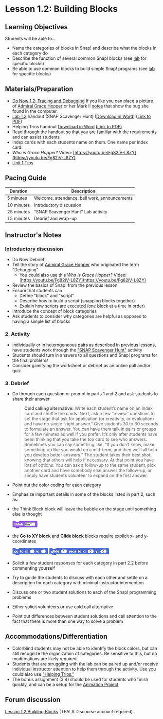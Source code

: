 # Lesson 1.2: Building Blocks

## Learning Objectives

Students will be able to...

- Name the categories of blocks in Snap! and describe what the blocks in each category do
- Describe the function of several common Snap! blocks (see [lab](lab_12.md) for specific blocks)
- Be able to use common blocks to build simple Snap! programs (see [lab](lab_12.md) for specific blocks)

## Materials/Preparation

- [Do Now 1.2: Tracing and Debugging](do_now_12.md) If you like you can place a picture of [Admiral Grace Hopper](https://upload.wikimedia.org/wikipedia/commons/2/21/Grace_Murray_Hopper%2C_in_her_office_in_Washington_DC%2C_1978%2C_%C2%A9Lynn_Gilbert.jpg) or her Mark II [notes](https://upload.wikimedia.org/wikipedia/commons/8/8a/H96566k.jpg) that show the bug she found in the computer.
- [Lab 1.2](lab_12.md) handout (SNAP Scavenger Hunt) ([Download in Word](https://github.com/TEALSK12/introduction-to-computer-science/raw/master/Unit%201%20Word/Lab%201.2%20SNAP%20Scavenger%20Hunt.docx)) ([Link to PDF](https://github.com/TEALSK12/introduction-to-computer-science/raw/master/Unit%201%20PDF/Lab%201.2%20SNAP%20Scavenger%20Hunt.pdf))
- Helping Trios handout [Download in Word](https://github.com/TEALSK12/introduction-to-computer-science/raw/master/Unit%201%20Word/Helping%20Trios.docx) [(Link to PDF)](https://github.com/TEALSK12/introduction-to-computer-science/raw/master/Unit%201%20PDF/Helping%20Trios.pdf)
- Read through the handout so that you are familiar with the requirements and can assist students
- Index cards with each students name on them. One name per index card.
- _Who is Grace Hopper?_ Video: [https://youtu.be/Fg82iV-L8ZY](https://youtu.be/Fg82iV-L8ZY)
- [Unit 1 Tips](unit_1_tips.md)

## Pacing Guide

| Duration   | Description                                   |
| ---------- | --------------------------------------------- |
| 5 minutes  | Welcome, attendance, bell work, announcements |
| 10 minutes | Introductory discussion                       |
| 25 minutes | "SNAP Scavenger Hunt" Lab activity            |
| 15 minutes | Debrief and wrap-up                           |

## Instructor's Notes

### Introductory discussion

- Do Now Debrief:
- Tell the story of [Admiral Grace Hopper](https://en.wikipedia.org/wiki/Grace_Hopper) who originated the term "Debugging"
  - You could also use this _Who is Grace Hopper?_ Video: [https://youtu.be/Fg82iV-L8ZY](https://youtu.be/Fg82iV-L8ZY)
- Review the basics of Snap! from the previous lesson
- Ensure that students can:
  - Define "block" and "script"
  - Describe how to build a script (snapping blocks together)
  - Explain how scripts are executed (one block at a time in order)
- Introduce the concept of block categories
- Ask students to consider why categories are helpful as opposed to having a simple list of blocks

### 2.  Activity

- Individually or in heterogeneous pairs as described in previous lessons, have students work through the ["SNAP Scavenger Hunt"](lab_12.md) activity
- Students should turn in answers to all questions and Snap! programs for the final problems
- Consider gamifying the worksheet or debrief as an online poll and/or quiz

### 3.  Debrief

- Go through each question or prompt in parts 1 and 2 and ask students to share their answer

  > **Cold calling alternative:** Write each student’s name on an index card and shuffle the cards. Next, ask a few “review” questions to set the stage that ask for application (or creativity, or evaluation) and have no single “right answer.” Give students 30 to 60 seconds to formulate an answer. You can have them talk in pairs or groups for a few minutes as well if you prefer. It’s only after students have been thinking that you take the top card to see who answers. Sometimes you can say something like, “If you don’t know, make something up like you would on a mid-term, and then we’ll all help you develop better answers.” The student takes their best shot, knowing that others will help if necessary.
  > At that point you have lots of options:  You can ask a follow-up to the same student, pick another card and have somebody else answer the follow-up, or simply have students volunteer to expand on the first answer.

- Point out the color coding for each category
- Emphasize important details in some of the blocks listed in part 2, such as:
- the Think Block block will leave the bubble on the stage until something else is thought

    ![Think Block](think.png)

- the **Go to XY block** and **Glide block** blocks require explicit x- and y-coordinates

  ![Go to XY block](gotox-y.png) ![Glide block](glide.png)

- Solicit a few student responses for each category in part 2.2 before commenting yourself
- Try to guide the students to discuss with each other and settle on a description for each category with minimal instructor intervention
- Discuss one or two student solutions to each of the Snap! programming problems
- Either solicit volunteers or use cold call alternative
- Point out differences between student solutions and call attention to the fact that there is more than one way to solve a problem

## Accommodations/Differentiation

- Colorblind students may not be able to identify the block colors, but can still recognize the organization of categories. Be sensitive to this, but no modifications are likely required.
- Students that are struggling with the lab can be paired up and/or receive individual instructor attention to help them through the activity. Use you could also use ["Helping Trios."](https://github.com/TEALSK12/introduction-to-computer-science/raw/master/Unit%201%20PDF/Helping%20Trios.pdf)
- The bonus assignment (3.4) should be used for students who finish quickly, and can be a setup for the [Animation Project](project_1.md).

## Forum discussion

[Lesson 1.2 Building Blocks](http://forums.tealsk12.org/c/unit-1-snap-basics/lesson-1-2-building-blocks) (TEALS Discourse account required).
